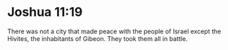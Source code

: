 # Joshua 11:19

There was not a city that made peace with the people of Israel except the Hivites, the inhabitants of Gibeon. They took them all in battle.
